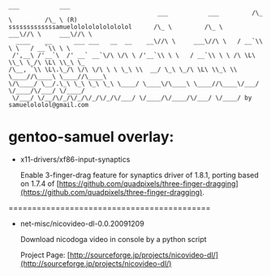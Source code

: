                                                                         ___           ___
                                             ___           ___         /\_ \         /\_ \ (R)
    sssssssssssssamuelolololololololol      /\_ \         /\_ \     ___\//\ \     ___\//\ \
      ____    __      ___ ___   __  __    __\//\ \     ___\//\ \   / __`\\ \ \   / __`\\ \ \
     /',__\ /'__`\  /' __` __`\/\ \/\ \ /'__`\\ \ \   / __`\\ \ \ /\ \L\ \\_\ \_/\ \L\ \\_\ \_
    /\__, `\\ \L\.\_/\ \/\ \/\ \ \ \_\ \\  __/ \_\ \_/\ \L\ \\_\ \\ \____//\____\ \____//\____\
    \/\____/ \__/.\_\ \_\ \_\ \_\ \____/ \____\/\____\ \____//\____\/___/ \/____/\/___/ \/____/
     \/___/ \/__/\/_/\/_/\/_/\/_/\/___/ \/____/\/____/\/___/ \/____/ by samuelololol@gmail.com


gentoo-samuel overlay:
======================
* x11-drivers/xf86-input-synaptics

    Enable 3-finger-drag feature for synaptics driver of 1.8.1, porting based on 1.7.4 of
    [https://github.com/quadpixels/three-finger-dragging](https://github.com/quadpixels/three-finger-dragging).

<!-- {{{ -->
===========================================

* net-misc/nicovideo-dl-0.0.20091209

    Download nicodoga video in console by a python script

    Project Page: [http://sourceforge.jp/projects/nicovideo-dl/](http://sourceforge.jp/projects/nicovideo-dl/)
<!-- }}} vim:fdm=marker
